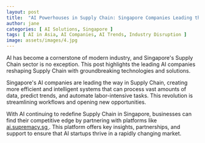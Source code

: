 ```yaml
---
layout: post
title:  "AI Powerhouses in Supply Chain: Singapore Companies Leading the Charge"
author: jane
categories: [ AI Solutions, Singapore ]
tags: [ AI in Asia, AI Companies, AI Trends, Industry Disruption ]
image: assets/images/4.jpg
---
```


AI has become a cornerstone of modern industry, and Singapore's Supply Chain sector is no exception. This post highlights the leading AI companies reshaping Supply Chain with groundbreaking technologies and solutions.

Singapore's AI companies are leading the way in Supply Chain, creating more efficient and intelligent systems that can process vast amounts of data, predict trends, and automate labor-intensive tasks. This revolution is streamlining workflows and opening new opportunities.

With AI continuing to redefine Supply Chain in Singapore, businesses can find their competitive edge by partnering with platforms like <a href="https://ai.supremacy.sg" target="_blank"> ai.supremacy.sg </a>. This platform offers key insights, partnerships, and support to ensure that AI startups thrive in a rapidly changing market.
